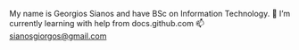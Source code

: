 My name is Georgios Sianos and have BSc on Information Technology.
🌱 I’m currently learning with help from docs.github.com
📫 sianosgiorgos@gmail.com
